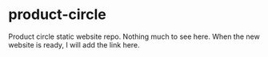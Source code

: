 # product-circle
Product circle static website repo. Nothing much to see here. When the new website is ready, I will add the link here. 